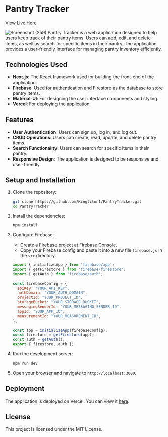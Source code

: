 ﻿# Pantry Tracker
 [View Live Here](https://pantry-tracker-g3821xpce-kingtilon1s-projects.vercel.app/)
 

![Screenshot (259)](https://github.com/user-attachments/assets/640555e6-3d44-4d5a-b3fa-ae3d28fee0d1)
Pantry Tracker is a web application designed to help users keep track of their pantry items. Users can add, edit, and delete items, as well as search for specific items in their pantry. The application provides a user-friendly interface for managing pantry inventory efficiently.

## Technologies Used

- **Next.js**: The React framework used for building the front-end of the application.
- **Firebase**: Used for authentication and Firestore as the database to store pantry items.
- **Material-UI**: For designing the user interface components and styling.
- **Vercel**: For deploying the application.

## Features

- **User Authentication**: Users can sign up, log in, and log out.
- **CRUD Operations**: Users can create, read, update, and delete pantry items.
- **Search Functionality**: Users can search for specific items in their pantry.
- **Responsive Design**: The application is designed to be responsive and user-friendly.

## Setup and Installation

1. Clone the repository:

    ```bash
    git clone https://github.com/Kingtilon1/PantryTracker.git
    cd PantryTracker
    ```

2. Install the dependencies:

    ```bash
    npm install
    ```

3. Configure Firebase:

    - Create a Firebase project at [Firebase Console](https://console.firebase.google.com/).
    - Copy your Firebase config and paste it into a new file `firebase.js` in the `src` directory.

    ```javascript
    import { initializeApp } from 'firebase/app';
    import { getFirestore } from 'firebase/firestore';
    import { getAuth } from 'firebase/auth';

    const firebaseConfig = {
      apiKey: "YOUR_API_KEY",
      authDomain: "YOUR_AUTH_DOMAIN",
      projectId: "YOUR_PROJECT_ID",
      storageBucket: "YOUR_STORAGE_BUCKET",
      messagingSenderId: "YOUR_MESSAGING_SENDER_ID",
      appId: "YOUR_APP_ID",
      measurementId: "YOUR_MEASUREMENT_ID",
    };

    const app = initializeApp(firebaseConfig);
    const firestore = getFirestore(app);
    const auth = getAuth();
    export { firestore, auth };
    ```

4. Run the development server:

    ```bash
    npm run dev
    ```

5. Open your browser and navigate to `http://localhost:3000`.

## Deployment

The application is deployed on Vercel. You can view it [here](https://pantry-tracker-g3821xpce-kingtilon1s-projects.vercel.app/).

## License

This project is licensed under the MIT License.

